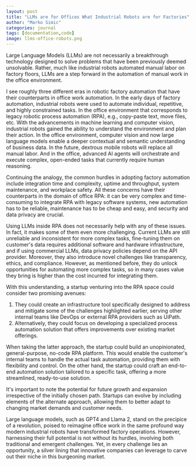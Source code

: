 ```yaml
---
layout: post
title: "LLMs are for Offices What Industrial Robots are for Factories"
author: "Marko Simic"
categories: journal
tags: [documentation,code]
image: llms-office-robots.png
---
```


Large Language Models (LLMs) are not necessarily a breakthrough technology designed to solve problems that have been previously deemed unsolvable. Rather, much like industrial robots automated manual labor on factory floors, LLMs are a step forward in the automation of manual work in the office environment.

I see roughly three different eras in robotic factory automation that have their counterparts in office work automation. In the early days of factory automation, industrial robots were used to automate individual, repetitive, and highly constrained tasks. In the office environment that corresponds to legacy robotic process automation (RPA), e.g., copy-paste text, move files, etc. With the advancements in machine learning and computer vision, industrial robots gained the ability to understand the environment and plan their action. In the office environment, computer vision and now large language models enable a deeper contextual and semantic understanding of business data. In the future, dextrous mobile robots will replace all manual labor. And in the office, advanced AI agents will orchestrate and execute complex, open-ended tasks that currently require human reasoning.

Continuing the analogy, the common hurdles in adopting factory automation include integration time and complexity, uptime and throughput, system maintenance, and workplace safety. All these concerns have their counterparts in the domain of office RPA: it can be very complex and time-consuming to integrate RPA with legacy software systems, new automation has to be reliable, maintenance has to be cheap and easy, and security and data privacy are crucial.

Using LLMs inside RPA does not necessarily help with any of these issues. In fact, it makes some of them even more challenging. Current LLMs are still unreliable and inconsistent for more complex tasks, fine-tuning them on customer's data requires additional software and hardware infrastructure, and if using commercial LLMs, data privacy policies depend on the API provider. Moreover, they also introduce novel challenges like transparency, ethics, and compliance. However, as mentioned before, they do unlock opportunities for automating more complex tasks, so in many cases value they bring is higher than the cost incurred for integrating them.

With this understanding, a startup venturing into the RPA space could consider two promising avenues:

1. They could create an infrastructure tool specifically designed to address and mitigate some of the challenges highlighted earlier, serving other internal teams like DevOps or external RPA providers such as UiPath.
2. Alternatively, they could focus on developing a specialized process automation solution that offers improvements over existing market offerings.

When taking the latter approach, the startup could build an unopinionated, general-purpose, no-code RPA platform. This would enable the customer's internal teams to handle the actual task automation, providing them with flexibility and control. On the other hand, the startup could craft an end-to-end automation solution tailored to a specific task, offering a more streamlined, ready-to-use solution.

It's important to note the potential for future growth and expansion irrespective of the initially chosen path. Startups can evolve by including elements of the alternate approach, allowing them to better adapt to changing market demands and customer needs.

Large language models, such as GPT4 and Llama 2, stand on the precipice of a revolution, poised to reimagine office work in the same profound way modern industrial robots have transformed factory operations. However, harnessing their full potential is not without its hurdles, involving both traditional and emergent challenges. Yet, in every challenge lies an opportunity, a silver lining that innovative companies can leverage to carve out their niche in this burgeoning market.

